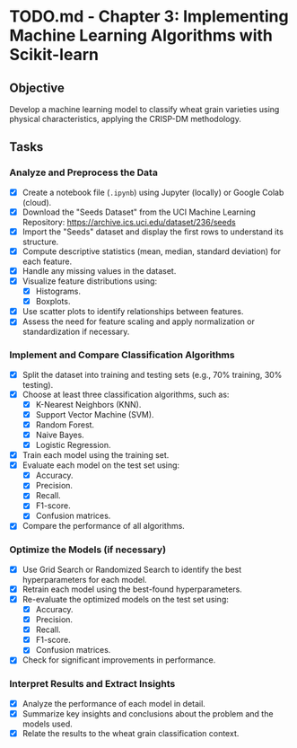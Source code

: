 # TODO.md - Chapter 3: Implementing Machine Learning Algorithms with Scikit-learn

## Objective

Develop a machine learning model to classify wheat grain varieties using physical characteristics, applying the CRISP-DM methodology.  

## Tasks

### Analyze and Preprocess the Data
- [x] Create a notebook file (`.ipynb`) using Jupyter (locally) or Google Colab (cloud).
- [x] Download the "Seeds Dataset" from the UCI Machine Learning Repository: <https://archive.ics.uci.edu/dataset/236/seeds>
- [x] Import the "Seeds" dataset and display the first rows to understand its structure.
- [x] Compute descriptive statistics (mean, median, standard deviation) for each feature.
- [x] Handle any missing values in the dataset.
- [x] Visualize feature distributions using:
  - [x] Histograms.
  - [x] Boxplots.
- [x] Use scatter plots to identify relationships between features.
- [x] Assess the need for feature scaling and apply normalization or standardization if necessary.

### Implement and Compare Classification Algorithms
- [x] Split the dataset into training and testing sets (e.g., 70% training, 30% testing).
- [x] Choose at least three classification algorithms, such as:
  - [x] K-Nearest Neighbors (KNN).
  - [x] Support Vector Machine (SVM).
  - [x] Random Forest.
  - [x] Naive Bayes.
  - [x] Logistic Regression.
- [x] Train each model using the training set.
- [x] Evaluate each model on the test set using:
  - [x] Accuracy.
  - [x] Precision.
  - [x] Recall.
  - [x] F1-score.
  - [x] Confusion matrices.
- [x] Compare the performance of all algorithms.

### Optimize the Models (if necessary)
- [x] Use Grid Search or Randomized Search to identify the best hyperparameters for each model.
- [x] Retrain each model using the best-found hyperparameters.
- [x] Re-evaluate the optimized models on the test set using:
  - [x] Accuracy.
  - [x] Precision.
  - [x] Recall.
  - [x] F1-score.
  - [x] Confusion matrices.
- [x] Check for significant improvements in performance.

### Interpret Results and Extract Insights
- [x] Analyze the performance of each model in detail.
- [x] Summarize key insights and conclusions about the problem and the models used.
- [x] Relate the results to the wheat grain classification context.
